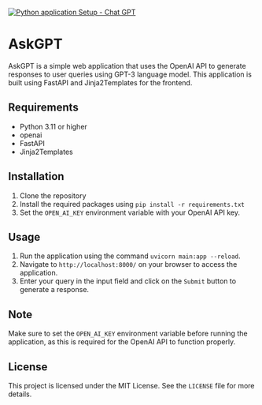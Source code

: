 [![Python application Setup - Chat GPT](https://github.com/paraskuk/chatgptui/actions/workflows/python-app.yml/badge.svg)](https://github.com/paraskuk/chatgptui/actions/workflows/python-app.yml)

# AskGPT

AskGPT is a simple web application that uses the OpenAI API to generate responses to user queries using GPT-3 language model. This application is built using FastAPI and Jinja2Templates for the frontend.

## Requirements

- Python 3.11 or higher
- openai
- FastAPI
- Jinja2Templates

## Installation

1. Clone the repository
2. Install the required packages using `pip install -r requirements.txt`
3. Set the `OPEN_AI_KEY` environment variable with your OpenAI API key.

## Usage

1. Run the application using the command `uvicorn main:app --reload`.
2. Navigate to `http://localhost:8000/` on your browser to access the application.
3. Enter your query in the input field and click on the `Submit` button to generate a response.

## Note

Make sure to set the `OPEN_AI_KEY` environment variable before running the application, as this is required for the OpenAI API to function properly.

## License

This project is licensed under the MIT License. See the `LICENSE` file for more details.

